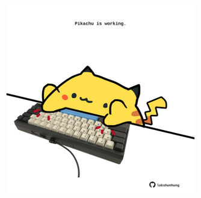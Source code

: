<!-- built at 08/06/2025, 20:00:42 UTC -->
<p align="center">
  <img width="500" height="500" src="./ReadmeImage.svg">
</p>
